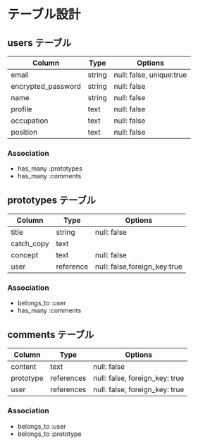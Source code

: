 # テーブル設計

## users テーブル

| Column             | Type   | Options     |
| ------------------ | ------ | ----------- |
| email              | string | null: false, unique:true |
| encrypted_password | string | null: false |
| name               | string | null: false |
| profile            | text   | null: false |
| occupation         | text   | null: false |
| position           | text   | null: false |

### Association

* has_many :prototypes
* has_many :comments

## prototypes テーブル

| Column         | Type      | Options     |
| -------------- | --------- | ----------- |
| title          | string    | null: false |
| catch_copy     | text|     | null: false |
| concept        | text      | null: false |
| user           | reference | null: false,foreign_key:true |

### Association

- belongs_to :user
- has_many :comments

## comments テーブル

| Column    | Type       | Options                        |
| --------- | ---------- | ------------------------------ |
| content   | text       | null: false                    |
| prototype | references | null: false, foreign_key: true |
| user      | references | null: false, foreign_key: true |

### Association

- belongs_to :user
- belongs_to :prototype